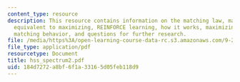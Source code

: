 ```yaml
---
content_type: resource
description: This resource contains information on the matching law, matching is not
  equivalent to maximizing, REINFORCE learning, how it works, maximizing behavior,
  matching behavior, and questions for further research.
file: /media/https%3A/open-learning-course-data-rc.s3.amazonaws.com/9-29j-introduction-to-computational-neuroscience-spring-2004/184d7272a8bf6f1a33165d05feb118d9_hss_spectrum2.pdf
file_type: application/pdf
resourcetype: Document
title: hss_spectrum2.pdf
uid: 184d7272-a8bf-6f1a-3316-5d05feb118d9
---
```

